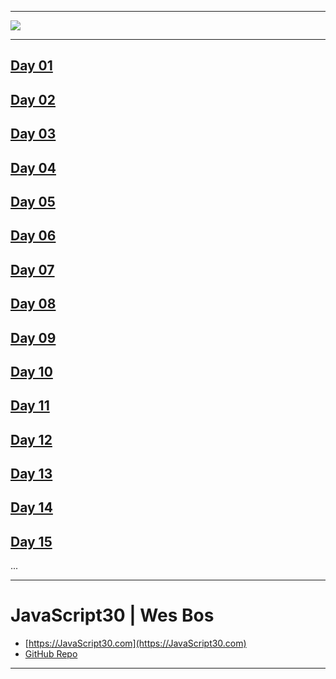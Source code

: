 ﻿



---

![](https://javascript30.com/images/JS3-social-share.png)

---


## [Day 01](https://eudora-hsj.github.io/javascript30/01%20-%20JavaScript%20Drum%20Kit/index-START.html)
## [Day 02](https://eudora-hsj.github.io/javascript30/02%20-%20JS%20and%20CSS%20Clock/index-START.html)
## [Day 03](https://eudora-hsj.github.io/javascript30/03%20-%20CSS%20Variables/index-START.html)
## [Day 04](https://eudora-hsj.github.io/javascript30/04%20-%20Array%20Cardio%20Day%201/index-START.html)
## [Day 05](https://eudora-hsj.github.io/javascript30/05%20-%20Flex%20Panel%20Gallery/index-START.html)
## [Day 06](https://eudora-hsj.github.io/javascript30/06%20-%20Type%20Ahead/index-START.html)
## [Day 07](https://eudora-hsj.github.io/javascript30/07%20-%20Array%20Cardio%20Day%202/index-START.html)
## [Day 08](https://eudora-hsj.github.io/javascript30/08%20-%20Fun%20with%20HTML5%20Canvas/index-START.html)
## [Day 09](https://eudora-hsj.github.io/javascript30/09%20-%20Dev%20Tools%20Domination/index-START.html)
## [Day 10](https://eudora-hsj.github.io/javascript30/10%20-%20Hold%20Shift%20and%20Check%20Checkboxes/index-START.html)
## [Day 11](https://eudora-hsj.github.io/javascript30/11%20-%20Custom%20Video%20Player/index.html)
## [Day 12](https://eudora-hsj.github.io/javascript30/12%20-%20Key%20Sequence%20Detection/index-START.html)
## [Day 13](https://eudora-hsj.github.io/javascript30/13%20-%20Slide%20in%20on%20Scroll/index-START.html)
## [Day 14](https://eudora-hsj.github.io/javascript30/14%20-%20JavaScript%20References%20VS%20Copying/index-START.html)
## [Day 15](https://eudora-hsj.github.io/javascript30/15%20-%20LocalStorage/index-START.html)

...

---
# JavaScript30 | Wes Bos
-  [https://JavaScript30.com](https://JavaScript30.com)
-  [GitHub Repo](https://github.com/wesbos/JavaScript30)

---